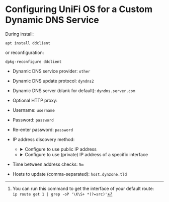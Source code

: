 # Configuring UniFi OS for a Custom Dynamic DNS Service

During install:
```
apt install ddclient
```
or reconfiguration:
```
dpkg-reconfigure ddclient
```

- Dynamic DNS service provider: `other`
- Dynamic DNS update protocol: `dyndns2`
- Dynamic DNS server (blank for default):  `dyndns.server.com`
- Optional HTTP proxy: 
- Username: `username`
- Password: `password`
- Re-enter password: `password`
- IP address discovery method:
    - <details>
        <summary>Configure to use public IP address</summary>

        - IP address discovery method: `Web-based IP discovery service`
        - IP discovery service: `other`
        - IP discovery service URL: `https://dyndns.server.com/checkip`
        </details>
    - <details>
        <summary>Configure to use (private) IP address of a specific interface</summary>

        - IP address discovery method: `Network interface`
        - Network interface: `eth0` [^1]
        - How to run ddclient: `As a daemon`
        </details>

- Time between address checks: `5m`
- Hosts to update (comma-separated): `host.dynzone.tld`

[^1]: You can run this command to get the interface of your default route:<br>`ip route get 1 | grep -oP '\K\S+ *(?=src)'`